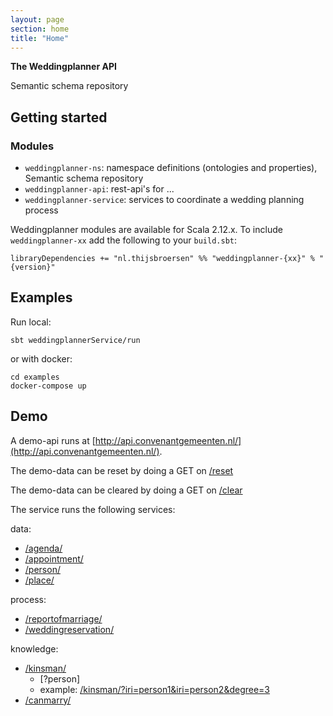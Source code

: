 ```yaml
---
layout: page
section: home
title: "Home"
---
```

**The Weddingplanner API**

Semantic schema repository

## Getting started

### Modules

- `weddingplanner-ns`: namespace definitions (ontologies and properties), Semantic schema repository
- `weddingplanner-api`: rest-api's for ...
- `weddingplanner-service`: services to coordinate a wedding planning process

Weddingplanner modules are available for Scala 2.12.x. 
To include `weddingplanner-xx` add the following to your `build.sbt`:
```
libraryDependencies += "nl.thijsbroersen" %% "weddingplanner-{xx}" % "{version}"
```

## Examples
Run local:
```
sbt weddingplannerService/run
```
or with docker:
```
cd examples
docker-compose up
```

## Demo
A demo-api runs at [http://api.convenantgemeenten.nl/](http://api.convenantgemeenten.nl/). 

The demo-data can be reset by doing a GET on [/reset](http://api.convenantgemeenten.nl/reset)

The demo-data can be cleared by doing a GET on [/clear](http://api.convenantgemeenten.nl/clear)

The service runs the following services:  

data:  
  * [/agenda/](http://api.convenantgemeenten.nl/agenda/)
  * [/appointment/](http://api.convenantgemeenten.nl/appointment/)
  * [/person/](http://api.convenantgemeenten.nl/person/)
  * [/place/](http://api.convenantgemeenten.nl/place/)

process:  
  * [/reportofmarriage/](http://api.convenantgemeenten.nl/reportofmarriage/)
  * [/weddingreservation/](http://api.convenantgemeenten.nl/weddingreservation/)
  
knowledge:
  * [/kinsman/](http://api.convenantgemeenten.nl/kinsman/)
    * [?person]
    * example: [/kinsman/?iri=person1&iri=person2&degree=3](http://api.convenantgemeenten.nl/kinsman/?iri=person1&iri=person2&degree=3)
  * [/canmarry/](http://api.convenantgemeenten.nl/canmarry/)